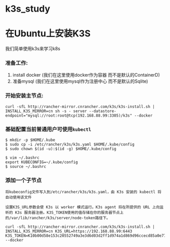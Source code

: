 # k3s_study

# 在Ubuntu上安装K3S

我们简单使用k3s来学习k8s

### 准备工作:
1. install docker  (我们在这里使用docker作为容器 而不是默认的ContainerD)
2. 准备mysql  (我们在这里使用mysql作为注册中心 而不是默认的Sqlite)

### 开始安装主节点:
``` 
curl -sfL http://rancher-mirror.cnrancher.com/k3s/k3s-install.sh | INSTALL_K3S_MIRROR=cn sh -s - server --datastore-endpoint="mysql://root:root@tcp(192.168.88.99:3305)/k3s" --docker
```

### 基础配置当前普通用户可使用`kubectl`
``` 
$ mkdir -p $HOME/.kube
$ sudo cp -i /etc/rancher/k3s/k3s.yaml $HOME/.kube/config
$ sudo chown $(id -u):$(id -g) $HOME/.kube/config
 
$ vim ~/.bashrc
export KUBECONFIG=~/.kube/config
$ source ~/.bashrc
```

### 添加一个子节点
``` 
将kubeconfig文件写入到/etc/rancher/k3s/k3s.yaml，由 K3s 安装的 kubectl 将自动使用该文件

设置K3S_URL参数会使 K3s 以 worker 模式运行。K3s agent 将在所提供的 URL 上向监听的 K3s 服务器注册。K3S_TOKEN使用的值存储在你的服务器节点上的/var/lib/rancher/k3s/server/node-token路径下。

curl -sfL http://rancher-mirror.cnrancher.com/k3s/k3s-install.sh | INSTALL_K3S_MIRROR=cn K3S_URL=https://192.168.88.99:6443 K3S_TOKEN=K10b00d58e153c20552749a3e3d6d03d2ff1d974a1d869d96ccecd85a0e777a93b6::server:1984e3457e28d7e1869537fc1e725dc6 --docker
```
